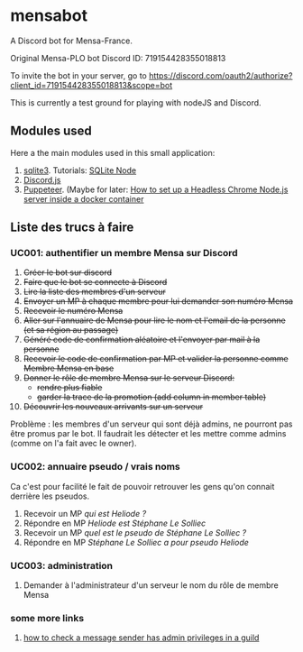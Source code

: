 # mensabot

A Discord bot for Mensa-France.

Original Mensa-PLO bot Discord ID: 719154428355018813

To invite the bot in your server, go to 
https://discord.com/oauth2/authorize?client_id=719154428355018813&scope=bot

This is currently a test ground for playing with nodeJS and Discord.


## Modules used

Here a the main modules used in this small application:

1. [sqlite3](https://www.npmjs.com/package/sqlite3). Tutorials: [SQLite Node](https://www.sqlitetutorial.net/sqlite-nodejs/)
1. [Discord.js](https://discord.js.org/)
1. [Puppeteer](https://pptr.dev/). (Maybe for later: [How to set up a Headless Chrome Node.js server inside a docker container](https://blog.logrocket.com/how-to-set-up-a-headless-chrome-node-js-server-in-docker/)


## Liste des trucs à faire

### UC001: authentifier un membre Mensa sur Discord

1. ~~Créer le bot sur discord~~
1. ~~Faire que le bot se connecte à Discord~~
1. ~~Lire la liste des membres d'un serveur~~
1. ~~Envoyer un MP à chaque membre pour lui demander son numéro Mensa~~
1. ~~Recevoir le numéro Mensa~~
1. ~~Aller sur l'annuaire de Mensa pour lire le nom et l'email de la personne (et sa région au passage)~~
1. ~~Généré code de confirmation aléatoire et l'envoyer par mail à la personne~~
1. ~~Recevoir le code de confirmation par MP et valider la personne comme Membre Mensa en base~~
1. ~~Donner le rôle de membre Mensa sur le serveur Discord:~~
    - ~~rendre plus fiable~~
    - ~~garder la trace de la promotion (add column in member table)~~
1. ~~Découvrir les nouveaux arrivants sur un serveur~~

Problème : les membres d'un serveur qui sont déjà admins, ne pourront pas être promus par le bot.
Il faudrait les détecter et les mettre comme admins (comme on l'a fait avec le owner).

### UC002: annuaire pseudo / vrais noms

Ca c'est pour facilité le fait de pouvoir retrouver les gens qu'on connait derrière les pseudos.

1. Recevoir un MP _qui est Heliode ?_
1. Répondre en MP _Heliode est Stéphane Le Solliec_
1. Recevoir un MP _quel est le pseudo de Stéphane Le Solliec ?_
1. Répondre en MP _Stéphane Le Solliec a pour pseudo Heliode_

### UC003: administration 

1. Demander à l'administrateur d'un serveur le nom du rôle de membre Mensa


### some more links

1. [how to check a message sender has admin privileges in a guild](https://stackoverflow.com/questions/56926998/how-can-i-check-if-the-message-author-has-an-admin-role-using-discord-js)

